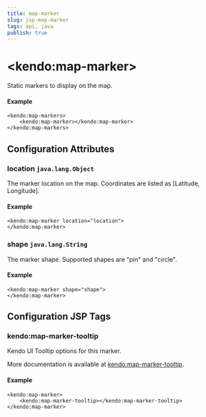 ```yaml
---
title: map-marker
slug: jsp-map-marker
tags: api, java
publish: true
---
```


# \<kendo:map-marker\>

Static markers to display on the map.

#### Example
    <kendo:map-markers>
        <kendo:map-marker></kendo:map-marker>
    </kendo:map-markers>

## Configuration Attributes

### location `java.lang.Object`

The marker location on the map. Coordinates are listed as [Latitude, Longitude].

#### Example
    <kendo:map-marker location="location">
    </kendo:map-marker>

### shape `java.lang.String`

The marker shape. Supported shapes are "pin" and "circle".

#### Example
    <kendo:map-marker shape="shape">
    </kendo:map-marker>


##  Configuration JSP Tags

### kendo:map-marker-tooltip

Kendo UI Tooltip options for this marker.

More documentation is available at [kendo:map-marker-tooltip](/kendo-ui/api/wrappers/jsp/map/marker-tooltip).

#### Example

    <kendo:map-marker>
        <kendo:map-marker-tooltip></kendo:map-marker-tooltip>
    </kendo:map-marker>

